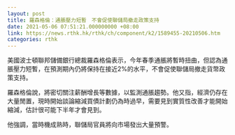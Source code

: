 ```yaml
---
layout: post
title: 羅森格倫：通脹壓力短暫　不會促使聯儲局撤走政策支持
date: 2021-05-06 07:51:21.000000000 +08:00
link: https://news.rthk.hk/rthk/ch/component/k2/1589455-20210506.htm
categories: rthk
---
```


美國波士頓聯邦儲備銀行總裁羅森格倫表示，今年春季通脹將暫時扭曲，但認為通脹壓力短暫，在預測期內仍將保持在接近2%的水平，不會促使聯儲局撤走貨幣政策支持。

羅森格倫說，將密切關注薪酬增長等數據，以監測通脹趨勢。他又指，經濟仍存在大量閒置，現時開始談論縮減買債計劃仍為時過早，需要見到實質性改善才能開始縮減，估計很可能下半年才會見到。

他強調，當時機成熟時，聯儲局官員將向市場發出大量預警。
